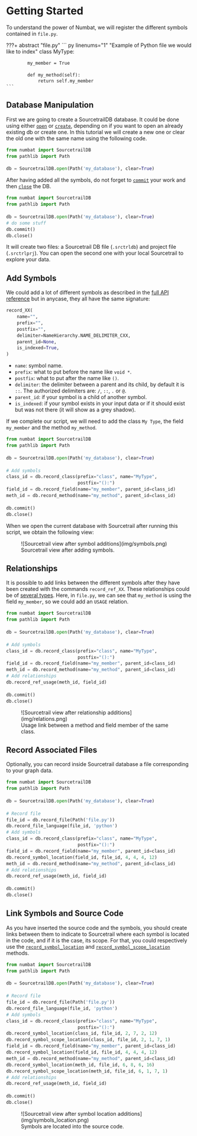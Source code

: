 # Getting Started

To understand the power of Numbat, we will register the different symbols contained in `file.py`.

???+ abstract "file.py"
    ``` py linenums="1"
    "Example of Python file we would like to index"
    class MyType:

            my_member = True

            def my_method(self):
                return self.my_member
    ```

## Database Manipulation

First we are going to create a SourcetrailDB database. It could be done using
either [`open`](public_api.md#numbat.SourcetrailDB.open) or [`create`](public_api.md#numbat.SourcetrailDB.create), depending
on if you want to open an already existing db or create one. In this tutorial we will create a new one or clear the old
one with the same name using the following code.

```python linenums="1"
from numbat import SourcetrailDB
from pathlib import Path

db = SourcetrailDB.open(Path('my_database'), clear=True)
```

After having added all the symbols, do not forget to [`commit`](public_api.md#numbat.SourcetrailDB.commit) your work and
then  [`close`](public_api.md#numbat.SourcetrailDB.close) the DB.

```python linenums="1" hl_lines="6-7"
from numbat import SourcetrailDB
from pathlib import Path

db = SourcetrailDB.open(Path('my_database'), clear=True)
# do some stuff
db.commit()
db.close()
```

It will create two files: a Sourcetrail DB file (`.srctrldb`) and project file (`.srctrlprj`). You can open the second
one with your local Sourcetrail to explore your data.

## Add Symbols

We could add a lot of different symbols as described in
the [full API reference](public_api.md#numbat.SourcetrailDB.record_symbol_node) but in anycase, they all have the
same signature:

```python
record_XX(
    name="",
    prefix="",
    postfix="",
    delimiter=NameHierarchy.NAME_DELIMITER_CXX,
    parent_id=None,
    is_indexed=True,
)
```

- `name`: symbol name.
- `prefix`: what to put before the name like `void *`.
- `postfix`: what to put after the name like `()`.
- `delimiter`: the delimiter between a parent and its child, by default it is `::`. The authorized delimiters are: `/`, `::`, `.` or `@`.
- `parent_id`: if your symbol is a child of another symbol.
- `is_indexed`: if your symbol exists in your input data or if it should exist but was not there (it will show as a grey
  shadow).

If we complete our script, we will need to add the class `My Type`, the field `my_member` and the method `my_method`.

```python linenums="1" hl_lines="6-10"
from numbat import SourcetrailDB
from pathlib import Path

db = SourcetrailDB.open(Path('my_database'), clear=True)

# Add symbols
class_id = db.record_class(prefix="class", name="MyType",
                           postfix="():")
field_id = db.record_field(name="my_member", parent_id=class_id)
meth_id = db.record_method(name="my_method", parent_id=class_id)

db.commit()
db.close()
```

When we open the current database with Sourcetrail after running this script, we obtain the following view:
<figure markdown>
  ![Sourcetrail view after symbol additions](img/symbols.png)
  <figcaption>Sourcetrail view after adding symbols.</figcaption>
</figure>

## Relationships

It is possible to add links between the different symbols after they have been created with the
commands `record_ref_XX`. These relationships could be
of [several types](public_api.md#numbat.SourcetrailDB.record_ref_member). Here, in `file.py`, we can see that `my_method` is
using the field `my_member`, so we could add an `USAGE` relation.

```python linenums="1" hl_lines="11-12"
from numbat import SourcetrailDB
from pathlib import Path

db = SourcetrailDB.open(Path('my_database'), clear=True)

# Add symbols
class_id = db.record_class(prefix="class", name="MyType",
                           postfix="():")
field_id = db.record_field(name="my_member", parent_id=class_id)
meth_id = db.record_method(name="my_method", parent_id=class_id)
# Add relationships
db.record_ref_usage(meth_id, field_id)

db.commit()
db.close()
```

<figure markdown>
  ![Sourcetrail view after relationship additions](img/relations.png)
  <figcaption>Usage link between a method and field member of the same class.</figcaption>
</figure>

## Record Associated Files
Optionally, you can record inside Sourcetrail database a file corresponding to your graph data.

```python linenums="1" hl_lines="6-8"
from numbat import SourcetrailDB
from pathlib import Path

db = SourcetrailDB.open(Path('my_database'), clear=True)

# Record file
file_id = db.record_file(Path('file.py'))
db.record_file_language(file_id, 'python')
# Add symbols
class_id = db.record_class(prefix="class", name="MyType",
                           postfix="():")
field_id = db.record_field(name="my_member", parent_id=class_id)
db.record_symbol_location(field_id, file_id, 4, 4, 4, 12)
meth_id = db.record_method(name="my_method", parent_id=class_id)
# Add relationships
db.record_ref_usage(meth_id, field_id)

db.commit()
db.close()
```

## Link Symbols and Source Code
As you have inserted the source code and the symbols, you should create links between them to indicate to Sourcetrail where each symbol is located in the code, and if it is the case, its scope. For that, you could respectively use the [`record_symbol_location`](public_api.md#numbat.SourcetrailDB.record_symbol_location) and [`record_symbol_scope_location`](public_api.md#numbat.SourcetrailDB.record_symbol_scope_location) methods.

```python linenums="1" hl_lines="12 13 15 17 18""
from numbat import SourcetrailDB
from pathlib import Path

db = SourcetrailDB.open(Path('my_database'), clear=True)

# Record file
file_id = db.record_file(Path('file.py'))
db.record_file_language(file_id, 'python')
# Add symbols
class_id = db.record_class(prefix="class", name="MyType",
                           postfix="():")
db.record_symbol_location(class_id, file_id, 2, 7, 2, 12)
db.record_symbol_scope_location(class_id, file_id, 2, 1, 7, 1)
field_id = db.record_field(name="my_member", parent_id=class_id)
db.record_symbol_location(field_id, file_id, 4, 4, 4, 12)
meth_id = db.record_method(name="my_method", parent_id=class_id)
db.record_symbol_location(meth_id, file_id, 6, 8, 6, 16)
db.record_symbol_scope_location(meth_id, file_id, 6, 1, 7, 1)
# Add relationships
db.record_ref_usage(meth_id, field_id)

db.commit()
db.close()
```

<figure markdown>
  ![Sourcetrail view after symbol location additions](img/symbols_location.png)
  <figcaption> Symbols are located into the source code.</figcaption>
</figure>
